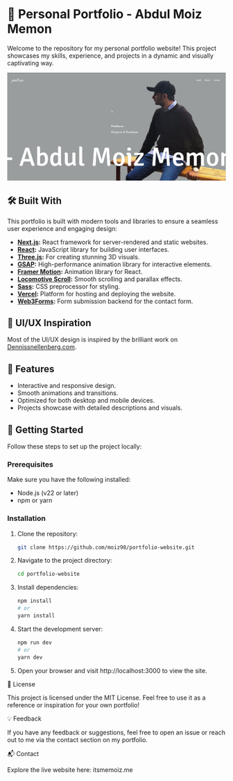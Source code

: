 # 🚀 Personal Portfolio - Abdul Moiz Memon  

Welcome to the repository for my personal portfolio website! This project showcases my skills, experience, and projects in a dynamic and visually captivating way.  

![Porfolio Screenshot](Portfolio_Screenshot.png)

## 🛠️ Built With  
This portfolio is built with modern tools and libraries to ensure a seamless user experience and engaging design:  
- **[Next.js](https://nextjs.org/):** React framework for server-rendered and static websites.  
- **[React](https://reactjs.org/):** JavaScript library for building user interfaces.  
- **[Three.js](https://threejs.org/):** For creating stunning 3D visuals.  
- **[GSAP](https://greensock.com/gsap/):** High-performance animation library for interactive elements.  
- **[Framer Motion](https://www.framer.com/motion/):** Animation library for React.  
- **[Locomotive Scroll](https://locomotivemtl.github.io/locomotive-scroll/):** Smooth scrolling and parallax effects.  
- **[Sass](https://sass-lang.com/):** CSS preprocessor for styling.  
- **[Vercel](https://vercel.com/):** Platform for hosting and deploying the website.
- **[Web3Forms](https://web3forms.com/):** Form submission backend for the contact form. 

## 🎨 UI/UX Inspiration  
Most of the UI/UX design is inspired by the brilliant work on [Dennissnellenberg.com](https://www.dennissnellenberg.com).  

## 🌟 Features  
- Interactive and responsive design.  
- Smooth animations and transitions.  
- Optimized for both desktop and mobile devices.  
- Projects showcase with detailed descriptions and visuals.  

## 🚧 Getting Started  
Follow these steps to set up the project locally:  

### Prerequisites  
Make sure you have the following installed:  
- Node.js (v22 or later)  
- npm or yarn  

### Installation  
1. Clone the repository:  
   ```bash  
   git clone https://github.com/moiz98/portfolio-website.git  
2. Navigate to the project directory:
    ```bash
    cd portfolio-website  
3. Install dependencies:
    ```bash
    npm install  
    # or  
    yarn install  
4. Start the development server:
    ```bash
    npm run dev  
    # or  
    yarn dev  
5. Open your browser and visit http://localhost:3000 to view the site.

📝 License

This project is licensed under the MIT License. Feel free to use it as a reference or inspiration for your own portfolio!

💡 Feedback

If you have any feedback or suggestions, feel free to open an issue or reach out to me via the contact section on my portfolio.

📬 Contact

Explore the live website here: itsmemoiz.me
